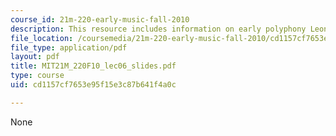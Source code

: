 ```yaml
---
course_id: 21m-220-early-music-fall-2010
description: This resource includes information on early polyphony Leonin.
file_location: /coursemedia/21m-220-early-music-fall-2010/cd1157cf7653e95f15e3c87b641f4a0c_MIT21M_220F10_lec06_slides.pdf
file_type: application/pdf
layout: pdf
title: MIT21M_220F10_lec06_slides.pdf
type: course
uid: cd1157cf7653e95f15e3c87b641f4a0c

---
```

None